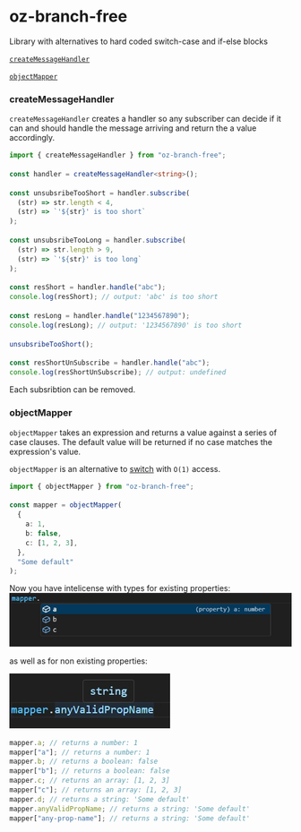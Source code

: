 # oz-branch-free

Library with alternatives to hard coded switch-case and if-else blocks

[`createMessageHandler`](#createmessagehandler)

[`objectMapper`](#objectmapper)

### createMessageHandler

`createMessageHandler` creates a handler so any subscriber can decide if it can and should handle the message arriving and return the a value accordingly.

```typescript
import { createMessageHandler } from "oz-branch-free";

const handler = createMessageHandler<string>();

const unsubsribeTooShort = handler.subscribe(
  (str) => str.length < 4,
  (str) => `'${str}' is too short`
);

const unsubsribeTooLong = handler.subscribe(
  (str) => str.length > 9,
  (str) => `'${str}' is too long`
);

const resShort = handler.handle("abc");
console.log(resShort); // output: 'abc' is too short

const resLong = handler.handle("1234567890");
console.log(resLong); // output: '1234567890' is too short

unsubsribeTooShort();

const resShortUnSubscribe = handler.handle("abc");
console.log(resShortUnSubscribe); // output: undefined
```

Each subsribtion can be removed.

### objectMapper

`objectMapper` takes an expression and returns a value against a series of case clauses.
The default value will be returned if no case matches the expression's value.

`objectMapper` is an alternative to [switch](https://developer.mozilla.org/en-US/docs/Web/JavaScript/Reference/Statements/switch) with `O(1)` access.

```typescript
import { objectMapper } from "oz-branch-free";

const mapper = objectMapper(
  {
    a: 1,
    b: false,
    c: [1, 2, 3],
  },
  "Some default"
);
```

Now you have intelicense with types for existing properties:
![object-mapper with types](/assets/images/object-mapper.jpeg)

as well as for non existing properties:

![object-mapper with default type](/assets/images/object-mapper-default.jpeg)

```typescript
mapper.a; // returns a number: 1
mapper["a"]; // returns a number: 1
mapper.b; // returns a boolean: false
mapper["b"]; // returns a boolean: false
mapper.c; // returns an array: [1, 2, 3]
mapper["c"]; // returns an array: [1, 2, 3]
mapper.d; // returns a string: 'Some default'
mapper.anyValidPropName; // returns a string: 'Some default'
mapper["any-prop-name"]; // returns a string: 'Some default'
```
